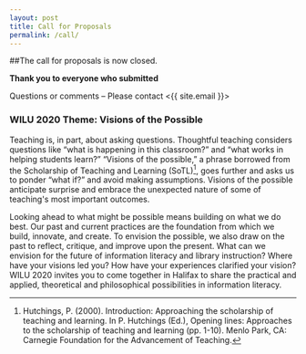 ```yaml
---
layout: post
title: Call for Proposals
permalink: /call/
---
```


 ##The call for proposals is now closed. 

**Thank you to everyone who submitted** 

<!-- *Need a little more time to cross those t's and dot those i's? Don't you worry! We will accept proposals until midnight (Halifax time), Monday, November 18, 2019.*

The Libraries at Dalhousie, Mount Saint Vincent, and Saint Mary’s Universities are proud to host Canada's premier conference on information literacy and library instruction.

The WILU 2020 Programming Committee is now inviting proposal submissions. Consider submitting a proposal to offer one or more of the following types of sessions:
 
**Presentation – 45-minute session (30-min. presentation + 15 min. questions).** Speakers may report on original research, completed projects, instructional programs, or other information literacy initiatives. Discussions of pedagogy, learning theory, and educational philosophy are also acceptable. Presentations that incorporate both theory and practice are encouraged. Abstract length: 250-300 words.

**Panel discussion – 45-minute session (up to 4 panelists; 30-min. presentation + 15 min. questions).** Panel discussions allow up to 4 participants to speak on a common topic or issue related to instruction or pedagogy. It is encouraged that the proposed panel participants represent diverse experiences, points of view and/or different institutions. Abstract length: 250-300 words.  

**Lightning talk – 5-minute session.** Lightning talks are short, faster-paced presentations offering speakers the opportunity to share innovative projects or new research in a concise and engaging manner. Abstract length: 250 words
 
**The deadline to submit a proposal is Friday, November 15, 2019.** - *Need a little more time to cross those t's and dot those i's? Don't you worry! We will accept proposals until midnight (Halifax time), Monday, November 18, 2019.*

Please use the **[online submission form](https://forms.gle/SJ2yoJYXbCnYqpqV9 "WILU 2020 Proposal Submission Form")** to provide your presentation title and description, abstract, and speaker information. -->

Questions or comments – Please contact <{{ site.email }}> 
 
<!--Calling all Libraries: Interested in hosting WILU 2021? **[Learn more about submitting a short proposal to host WILU 2021](/about/2021/ "Host WILU 2021")** -->

### WILU 2020 Theme: Visions of the Possible

Teaching is, in part, about asking questions. Thoughtful teaching considers questions like “what is happening in this classroom?” and “what works in helping students learn?”  “Visions of the possible,” a phrase borrowed from the Scholarship of Teaching and Learning (SoTL)[^1], goes further and asks us to ponder “what if?” and avoid making assumptions. Visions of the possible anticipate surprise and embrace the unexpected nature of some of teaching's most important outcomes.  

Looking ahead to what might be possible means building on what we do best. Our past and current practices are the foundation from which we build, innovate, and create. To envision the possible, we also draw on the past to reflect, critique, and improve upon the present. What can we envision for the future of information literacy and library instruction? Where have your visions led you? How have your experiences clarified your vision?  WILU 2020 invites you to come together in Halifax to share the practical and applied, theoretical and philosophical possibilities in information literacy.  

[^1]: Hutchings, P. (2000). Introduction: Approaching the scholarship of teaching and learning. In P. Hutchings (Ed.), Opening lines: Approaches to the scholarship of teaching and learning (pp. 1-10). Menlo Park, CA: Carnegie Foundation for the Advancement of Teaching.

